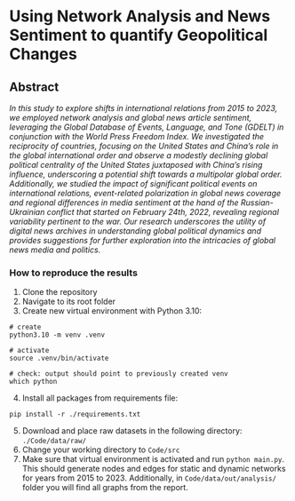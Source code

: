 # Using Network Analysis and News Sentiment to quantify Geopolitical Changes

## Abstract
*In this study to explore shifts in international relations from 2015 to 2023, we employed network analysis and global news article sentiment, leveraging the Global Database of Events, Language, and Tone (GDELT) in conjunction with the World Press Freedom Index. We investigated the reciprocity of countries, focusing on the United States and China’s role in the global international order and observe a modestly declining global political centrality of the United States juxtaposed with China’s rising influence, underscoring a potential shift towards a multipolar global order. Additionally, we studied the impact of significant political events on international relations, event-related polarization in global news coverage and regional differences in media sentiment at the hand of the Russian-Ukrainian conflict that started on February 24th, 2022, revealing regional variability pertinent to the war. Our research underscores the utility of digital news archives in understanding global political dynamics and provides suggestions for further exploration into the intricacies of global news media and politics.*

### How to reproduce the results

1. Clone the repository
2. Navigate to its root folder
3. Create new virtual environment with Python 3.10:
```
# create
python3.10 -m venv .venv

# activate
source .venv/bin/activate

# check: output should point to previously created venv
which python
```
4. Install all packages from requirements file:
```
pip install -r ./requirements.txt 
```
5. Download and place raw datasets in the following directory: `./Code/data/raw/`
6. Change your working directory to `Code/src`
7. Make sure that virtual environment is activated and run `python main.py`. This should generate nodes and edges for static and dynamic networks for years from 2015 to 2023. Additionally, in `Code/data/out/analysis/` folder you will find all graphs from the report.